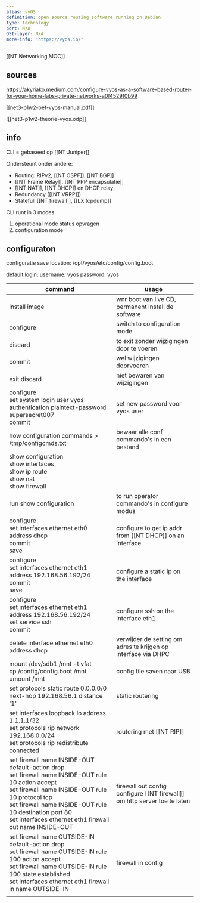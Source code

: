```yaml
---
alias: vyOS
definition: open source routing software running on Debian
type: technology
port: N/A
OSI-layer: N/A
more-info: "https://vyos.io/"
---
```

[[NT Networking MOC]]

## sources

https://akyriako.medium.com/configure-vyos-as-a-software-based-router-for-your-home-labs-private-networks-a0f4529f0b99

[[net3-p1w2-oef-vyos-manual.pdf]]

![[net3-p1w2-theorie-vyos.odp]]

## info

CLI = gebaseed op [[NT Juniper]]

Ondersteunt onder andere:
- Routing: RIPv2, [[NT OSPF]], [[NT BGP]]
- [[NT Frame Relay]], [[NT PPP encapsulatie]]
- [[NT NAT]], [[NT DHCP]] en DHCP relay
- Redundancy ([[NT VRRP]])
- Statefull [[NT firewall]], [[LX tcpdump]]

CLI runt in 3 modes

1. operational mode 
   status opvragen
2. configuration mode

## configuraton

configuratie save location:
/opt/vyos/etc/config/config.boot

<u>default login:</u>
username: vyos
password: vyos

| command                                                                                                                                                                                                                                                                              | usage                                                                        |
| ------------------------------------------------------------------------------------------------------------------------------------------------------------------------------------------------------------------------------------------------------------------------------------ | ---------------------------------------------------------------------------- |
| install image                                                                                                                                                                                                                                                                        | wnr boot van live CD, permanent install de software                          |
| configure                                                                                                                                                                                                                                                                            | switch to configuration mode                                                 |
| discard                                                                                                                                                                                                                                                                              | to exit zonder wijzigingen door te voeren                                    |
| commit                                                                                                                                                                                                                                                                               | wel wijzigingen doorvoeren                                                   |
| exit discard                                                                                                                                                                                                                                                                         | niet bewaren van wijzigingen                                                 |
| configure<br>set system login user vyos authentication plaintext-password supersecret007<br>commit                                                                                                                                                                                   | set new password voor vyos user                                              |
| how configuration commands > /tmp/configcmds.txt                                                                                                                                                                                                                                     | bewaar alle conf commando's in een bestand                                   |
| show configuration<br>show interfaces<br>show ip route<br>show nat<br>show firewall                                                                                                                                                                                                  |                                                                              |
| run show configuration                                                                                                                                                                                                                                                               | to run operator commando's in configure modus                                |
| configure<br>set interfaces ethernet eth0 address dhcp<br>commit<br>save                                                                                                                                                                                                             | configure to get ip addr from [[NT DHCP]] on an interface                    |
| configure<br>set interfaces ethernet eth1 address 192.168.56.192/24<br>commit<br>save                                                                                                                                                                                                | configure a static ip on the interface                                       |
| configure<br>set interfaces ethernet eth1 address 192.168.56.192/24<br>set service ssh<br>commit                                                                                                                                                                                     | configure ssh on the interface eth1                                          |
| delete interface ethernet eth0 address dhcp                                                                                                                                                                                                                                          | verwijder de setting om adres te krijgen op interface via DHPC               |
| mount /dev/sdb1 /mnt -t vfat	<br>cp /config/config.boot /mnt	<br>umount /mnt                                                                                                                                                                                                         | config file saven naar USB                                                   |
| set protocols static route 0.0.0.0/0 next-hop 192.168.56.1 distance '1'                                                                                                                                                                                                              | static routering                                                             |
| set interfaces loopback lo address 1.1.1.1/32<br>set protocols rip network 192.168.0.0/24<br>set protocols rip redistribute connected                                                                                                                                                | routering met [[NT RIP]]                                                     |
| set firewall name INSIDE-OUT default-action drop<br>set firewall name INSIDE-OUT rule 10 action accept<br>set firewall name INSIDE-OUT rule 10 protocol tcp<br>set firewall name INSIDE-OUT rule 10 destination port 80<br>set interfaces ethernet eth1 firewall out name INSIDE-OUT | firewall out config<br>configure [[NT firewall]] om http server toe te laten |
| set firewall name OUTSIDE-IN default-action drop<br>set firewall name OUTSIDE-IN rule 100 action accept<br>set firewall name OUTSIDE-IN rule 100 state established <br>set interfaces ethernet eth1 firewall in name OUTSIDE-IN                                                      | firewall in config                                                           |
|                                                                                                                                                                                                                                                                                      |                                                                              |
